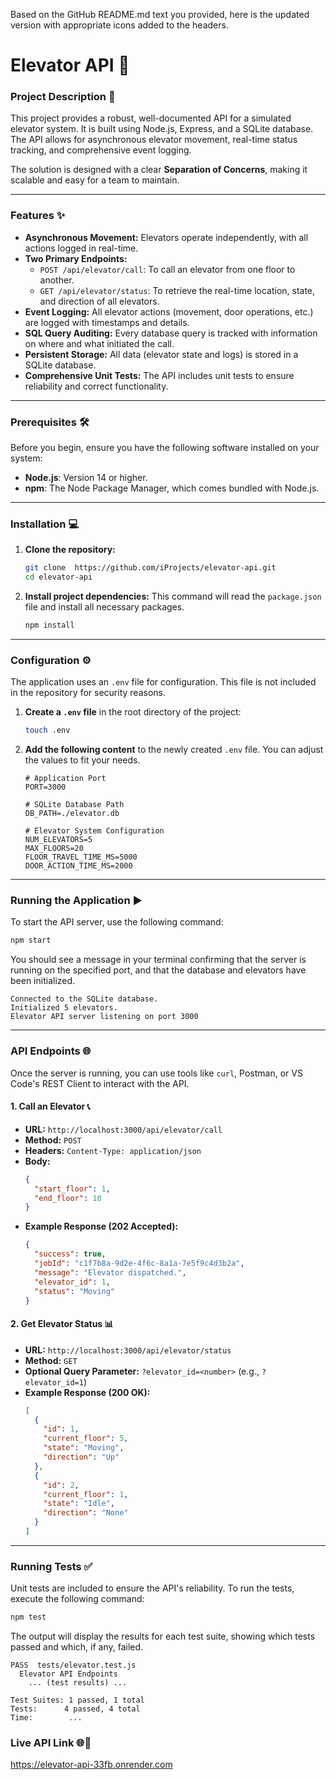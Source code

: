 Based on the GitHub README.md text you provided, here is the updated version with appropriate icons added to the headers.

# **Elevator API** 🏢

### **Project Description** 📝

This project provides a robust, well-documented API for a simulated elevator system. It is built using Node.js, Express, and a SQLite database. The API allows for asynchronous elevator movement, real-time status tracking, and comprehensive event logging.

The solution is designed with a clear **Separation of Concerns**, making it scalable and easy for a team to maintain.

-----

### **Features** ✨

  * **Asynchronous Movement:** Elevators operate independently, with all actions logged in real-time.
  * **Two Primary Endpoints:**
      * `POST /api/elevator/call`: To call an elevator from one floor to another.
      * `GET /api/elevator/status`: To retrieve the real-time location, state, and direction of all elevators.
  * **Event Logging:** All elevator actions (movement, door operations, etc.) are logged with timestamps and details.
  * **SQL Query Auditing:** Every database query is tracked with information on where and what initiated the call.
  * **Persistent Storage:** All data (elevator state and logs) is stored in a SQLite database.
  * **Comprehensive Unit Tests:** The API includes unit tests to ensure reliability and correct functionality.

-----

### **Prerequisites** 🛠️

Before you begin, ensure you have the following software installed on your system:

  * **Node.js**: Version 14 or higher.
  * **npm**: The Node Package Manager, which comes bundled with Node.js.

-----

### **Installation** 💻

1.  **Clone the repository:**

    ```bash
    git clone  https://github.com/iProjects/elevator-api.git
    cd elevator-api
    ```

2.  **Install project dependencies:**
    This command will read the `package.json` file and install all necessary packages.

    ```bash
    npm install
    ```

-----

### **Configuration** ⚙️

The application uses an `.env` file for configuration. This file is not included in the repository for security reasons.

1.  **Create a `.env` file** in the root directory of the project:

    ```bash
    touch .env
    ```

2.  **Add the following content** to the newly created `.env` file. You can adjust the values to fit your needs.

    ```
    # Application Port
    PORT=3000

    # SQLite Database Path
    DB_PATH=./elevator.db

    # Elevator System Configuration
    NUM_ELEVATORS=5
    MAX_FLOORS=20
    FLOOR_TRAVEL_TIME_MS=5000
    DOOR_ACTION_TIME_MS=2000
    ```

-----

### **Running the Application** ▶️

To start the API server, use the following command:

```bash
npm start
```

You should see a message in your terminal confirming that the server is running on the specified port, and that the database and elevators have been initialized.

```
Connected to the SQLite database.
Initialized 5 elevators.
Elevator API server listening on port 3000
```

-----

### **API Endpoints** 🌐

Once the server is running, you can use tools like `curl`, Postman, or VS Code's REST Client to interact with the API.

#### **1. Call an Elevator** 📞

  * **URL:** `http://localhost:3000/api/elevator/call`
  * **Method:** `POST`
  * **Headers:** `Content-Type: application/json`
  * **Body:**
    ```json
    {
      "start_floor": 1,
      "end_floor": 10
    }
    ```
  * **Example Response (202 Accepted):**
    ```json
    {
      "success": true,
      "jobId": "c1f7b8a-9d2e-4f6c-8a1a-7e5f9c4d3b2a",
      "message": "Elevator dispatched.",
      "elevator_id": 1,
      "status": "Moving"
    }
    ```

#### **2. Get Elevator Status** 📊

  * **URL:** `http://localhost:3000/api/elevator/status`
  * **Method:** `GET`
  * **Optional Query Parameter:** `?elevator_id=<number>` (e.g., `?elevator_id=1`)
  * **Example Response (200 OK):**
    ```json
    [
      {
        "id": 1,
        "current_floor": 5,
        "state": "Moving",
        "direction": "Up"
      },
      {
        "id": 2,
        "current_floor": 1,
        "state": "Idle",
        "direction": "None"
      }
    ]
    ```

-----

### **Running Tests** ✅

Unit tests are included to ensure the API's reliability. To run the tests, execute the following command:

```bash
npm test
```

The output will display the results for each test suite, showing which tests passed and which, if any, failed.

```
PASS  tests/elevator.test.js
  Elevator API Endpoints
    ... (test results) ...

Test Suites: 1 passed, 1 total
Tests:      4 passed, 4 total
Time:        ...
```

### **Live API Link** 🌐🔗

https://elevator-api-33fb.onrender.com







